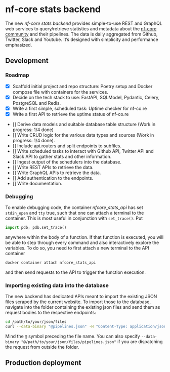 # nf-core stats backend

The new _nf-core stats backend_ provides simple-to-use REST and GraphQL web services to query/retrieve statistics and metadata about the [nf-core community](https://nf-co.re) and their pipelines. The data is daily aggregated from Github, Twitter, Slack and Youtube. It’s designed with simplicity and performance emphasized.

## Development

### Roadmap

- [x] Scaffold initial project and repo structure: Poetry setup and Docker compose file with containers for the services.
- [x] Decide on the tech stack to use: FastAPI, SQLModel, Pydantic, Celery, PostgreSQL and Redis.
- [x] Write a first simple, scheduled task: Uptime checker for nf-co.re
- [x] Write a first API to retrieve the uptime status of nf-co.re
- [] Derive data models and suitable database table structure (Work in progress: 1/4 done)
- [] Write CRUD logic for the various data types and sources (Work in progress: 1/4 done).
- [] Include api.routers and split endpoints to subfiles.
- [] Write scheduled tasks to interact with Github API, Twitter API and Slack API to gather stats and other information.
- [] Ingest output of the schedulers into the database.
- [] Write REST APIs to retrieve the data.
- [] Write GraphQL APIs to retrieve the data.
- [] Add authentication to the endpoints.
- [] Write documentation.

### Debugging

To enable debugging code, the container _nfcore_stats_api_ has set `stdin_open` and `tty` true, such that one can attach a terminal to the container. This is most useful in conjunction with `set_trace()`. Put

```python
import pdb; pdb.set_trace()
```

anywhere within the body of a function. If that function is executed, you will be able to step through every command and also interactively explore the variables. To do so, you need to first attach a new terminal to the API container

```bash
docker container attach nfcore_stats_api
```

and then send requests to the API to trigger the function execution.

### Importing existing data into the database

The new backend has dedicated APIs meant to import the existing JSON files scraped by the current website. To import those
to the database, navigate into the folder containing the existing json files and send them as request bodies to the respective endpoints:

```bash
cd /path/to/your/json/files
curl --data-binary "@pipelines.json" -H "Content-Type: application/json" -X PUT http://localhost:8000/json/pipelines
```

Mind the `@` symbol preceding the file name. You can also specify `--data-binary "@/path/to/your/json/files/pipelines.json"` if you are dispatching the request from outside the folder.

## Production deployment
